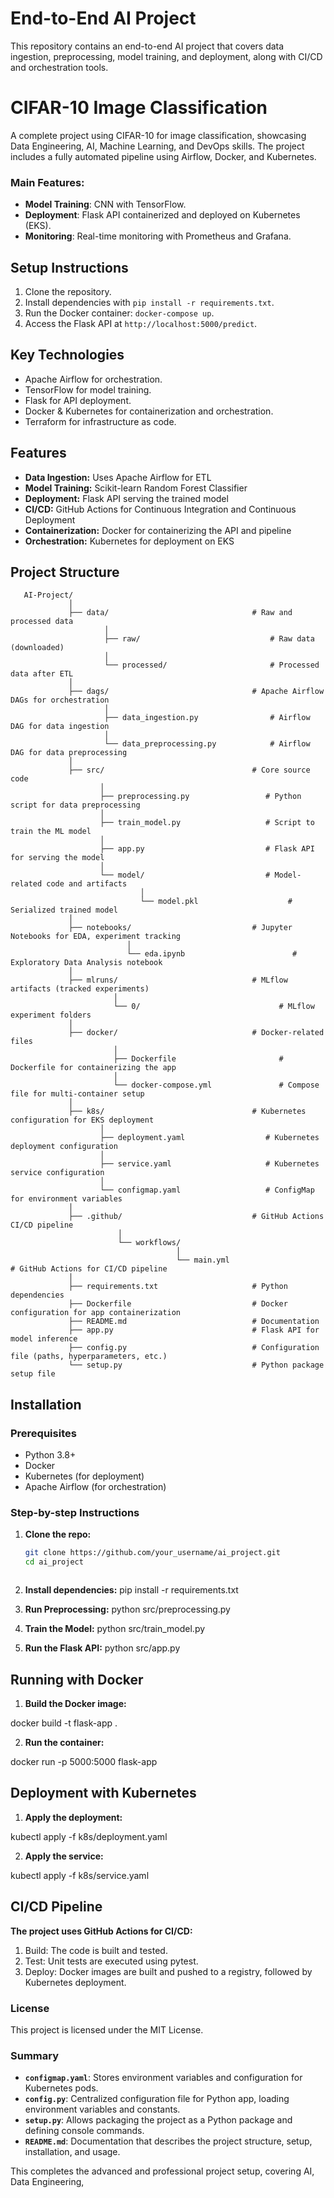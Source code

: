 # End-to-End AI Project

This repository contains an end-to-end AI project that covers data ingestion, preprocessing, model training, and deployment, along with CI/CD and orchestration tools.
# CIFAR-10 Image Classification

A complete project using CIFAR-10 for image classification, showcasing Data Engineering, AI, Machine Learning, and DevOps skills. The project includes a fully automated pipeline using Airflow, Docker, and Kubernetes.

### Main Features:
- **Model Training**: CNN with TensorFlow.
- **Deployment**: Flask API containerized and deployed on Kubernetes (EKS).
- **Monitoring**: Real-time monitoring with Prometheus and Grafana.

## Setup Instructions
1. Clone the repository.
2. Install dependencies with `pip install -r requirements.txt`.
3. Run the Docker container: `docker-compose up`.
4. Access the Flask API at `http://localhost:5000/predict`.

## Key Technologies
- Apache Airflow for orchestration.
- TensorFlow for model training.
- Flask for API deployment.
- Docker & Kubernetes for containerization and orchestration.
- Terraform for infrastructure as code.

## Features

- **Data Ingestion:** Uses Apache Airflow for ETL
- **Model Training:** Scikit-learn Random Forest Classifier
- **Deployment:** Flask API serving the trained model
- **CI/CD:** GitHub Actions for Continuous Integration and Continuous Deployment
- **Containerization:** Docker for containerizing the API and pipeline
- **Orchestration:** Kubernetes for deployment on EKS

## Project Structure

       AI-Project/
                 │
                 ├── data/                                # Raw and processed data
                         │   
                         ├── raw/                             # Raw data (downloaded)
                         │   
                         └── processed/                       # Processed data after ETL
                 │
                 ├── dags/                                # Apache Airflow DAGs for orchestration
                         │ 
                         ├── data_ingestion.py                # Airflow DAG for data ingestion
                         │
                         └── data_preprocessing.py            # Airflow DAG for data preprocessing
                 │
                 ├── src/                                 # Core source code
                        │ 
                        ├── preprocessing.py                 # Python script for data preprocessing
                        │
                        ├── train_model.py                   # Script to train the ML model
                        │ 
                        ├── app.py                           # Flask API for serving the model
                        │
                        └── model/                           # Model-related code and artifacts
                                 │     
                                 └── model.pkl                    # Serialized trained model
                 │
                 ├── notebooks/                           # Jupyter Notebooks for EDA, experiment tracking
                              │
                              └── eda.ipynb                        # Exploratory Data Analysis notebook
                 │
                 ├── mlruns/                              # MLflow artifacts (tracked experiments)
                           │
                           └── 0/                               # MLflow experiment folders
                 │
                 ├── docker/                              # Docker-related files
                           │
                           ├── Dockerfile                       # Dockerfile for containerizing the app
                           │
                           └── docker-compose.yml               # Compose file for multi-container setup
                 │
                 ├── k8s/                                 # Kubernetes configuration for EKS deployment
                        │
                        ├── deployment.yaml                  # Kubernetes deployment configuration
                        │ 
                        ├── service.yaml                     # Kubernetes service configuration
                        │
                        └── configmap.yaml                   # ConfigMap for environment variables
                 │
                 ├── .github/                             # GitHub Actions CI/CD pipeline
                            │
                            └── workflows/
                                         │
                                         └── main.yml                     # GitHub Actions for CI/CD pipeline
                 │
                 ├── requirements.txt                     # Python dependencies
                 ├── Dockerfile                           # Docker configuration for app containerization
                 ├── README.md                            # Documentation
                 ├── app.py                               # Flask API for model inference
                 ├── config.py                            # Configuration file (paths, hyperparameters, etc.)
                 └── setup.py                             # Python package setup file




## Installation

### Prerequisites

- Python 3.8+
- Docker
- Kubernetes (for deployment)
- Apache Airflow (for orchestration)

### Step-by-step Instructions

1. **Clone the repo:**

   ```bash
   git clone https://github.com/your_username/ai_project.git
   cd ai_project



2. **Install dependencies:**
     pip install -r requirements.txt

3. **Run Preprocessing:**
    python src/preprocessing.py

4. **Train the Model:**
    python src/train_model.py

6. **Run the Flask API:**
    python src/app.py

## Running with Docker

1. **Build the Docker image:**

docker build -t flask-app .

2. **Run the container:**

docker run -p 5000:5000 flask-app

## Deployment with Kubernetes

1. **Apply the deployment:**
 
kubectl apply -f k8s/deployment.yaml

2. **Apply the service:**

  kubectl apply -f k8s/service.yaml

## CI/CD Pipeline

**The project uses GitHub Actions for CI/CD:**

 1. Build: The code is built and tested.
 2. Test: Unit tests are executed using pytest.
 3.  Deploy: Docker images are built and pushed to a registry, followed by Kubernetes deployment.
   
### License
This project is licensed under the MIT License.


### Summary

- **`configmap.yaml`**: Stores environment variables and configuration for Kubernetes pods.
- **`config.py`**: Centralized configuration file for Python app, loading environment variables and constants.
- **`setup.py`**: Allows packaging the project as a Python package and defining console commands.
- **`README.md`**: Documentation that describes the project structure, setup, installation, and usage.

This completes the advanced and professional project setup, covering AI, Data Engineering, 
   

  
